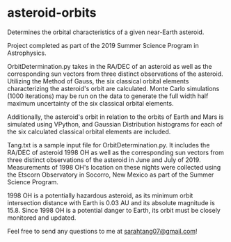 # asteroid-orbits
Determines the orbital characteristics of a given near-Earth asteroid. 

Project completed as part of the 2019 Summer Science Program in Astrophysics.

OrbitDetermination.py takes in the RA/DEC of an asteroid as well as the corresponding sun vectors from three distinct observations of the asteroid. Utilizing the Method of Gauss, the six classical orbital elements characterizing the asteroid's orbit are calculated. Monte Carlo simulations (1000 iterations) may be run on the data to generate the full width half maximum uncertainty of the six classical orbital elements.

Additionally, the asteroid's orbit in relation to the orbits of Earth and Mars is simulated using VPython, and Gaussian Distribution histograms for each of the six calculated classical orbital elements are included.

Tang.txt is a sample input file for OrbitDetermination.py. It includes the RA/DEC of asteroid 1998 OH as well as the corresponding sun vectors from three distinct observations of the asteroid in June and July of 2019. Measurements of 1998 OH's location on these nights were collected using the Etscorn Observatory in Socorro, New Mexico as part of the Summer Science Program.

1998 OH is a potentially hazardous asteroid, as its minimum orbit intersection distance with Earth is 0.03 AU and its absolute magnitude is 15.8. Since 1998 OH is a potential danger to Earth, its orbit must be closely monitored and updated.

Feel free to send any questions to me at sarahtang07@gmail.com!
